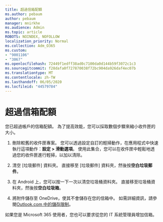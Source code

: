 ```yaml
---
title: 超過信箱配額
ms.author: pebaum
author: pebaum
manager: mnirkhe
ms.audience: Admin
ms.topic: article
ROBOTS: NOINDEX, NOFOLLOW
localization_priority: Normal
ms.collection: Adm_O365
ms.custom:
- "9001106"
- "3067"
ms.openlocfilehash: 72449f1edff38ad0c7100da0d144b59f3072c1c3
ms.sourcegitcommit: f28dafa0f727870038f72bc904da926daf4ec07b
ms.translationtype: MT
ms.contentlocale: zh-TW
ms.lasthandoff: 06/05/2020
ms.locfileid: "44579784"
---
```

# <a name="mailbox-quota-exceeded"></a>超過信箱配額

您已超過帳戶的信箱配額。 為了提高效能，您可以採取數個步驟來縮小收件匣的大小。

1. 刪除較舊的收件匣專案。 您可以透過設定自訂的輕掃動作，在應用程式中快速執行這項動作：**設定 > 滑動選項**。 使用此集合，您可以在收件匣中輕鬆地透過您的收件匣進行輕掃，以加以清除。

2. 清空 [垃圾郵件] 資料夾。 直接移至 [垃圾郵件] 資料夾，然後按**空白垃圾郵件**。

3. 在 Android 上，您可以按一下一次以清空垃圾桶資料夾。 直接移至垃圾桶資料夾，然後按**空白垃圾箱**。 

4. 將附件儲存至 OneDrive，使其不會儲存在您的信箱中。 如需詳細資訊，請參閱[Outlook.com 中的儲存限制](https://support.office.com/article/storage-limits-in-outlook-com-7ac99134-69e5-4619-ac0b-2d313bba5e9e)。 

如果您是 Microsoft 365 使用者，您也可以要求從您的 IT 系統管理員增加信箱。